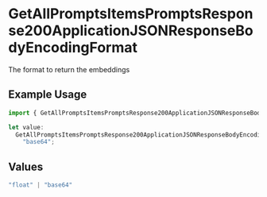 # GetAllPromptsItemsPromptsResponse200ApplicationJSONResponseBodyEncodingFormat

The format to return the embeddings

## Example Usage

```typescript
import { GetAllPromptsItemsPromptsResponse200ApplicationJSONResponseBodyEncodingFormat } from "orq-poc-typescript-multi-env-version/models/operations";

let value:
  GetAllPromptsItemsPromptsResponse200ApplicationJSONResponseBodyEncodingFormat =
    "base64";
```

## Values

```typescript
"float" | "base64"
```